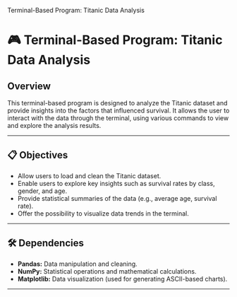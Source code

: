   Terminal-Based Program: Titanic Data Analysis

🎮 Terminal-Based Program: Titanic Data Analysis
===============================================

Overview
--------

This terminal-based program is designed to analyze the Titanic dataset and provide insights into the factors that influenced survival. It allows the user to interact with the data through the terminal, using various commands to view and explore the analysis results.

* * *

📋 Objectives
-------------

*   Allow users to load and clean the Titanic dataset.
*   Enable users to explore key insights such as survival rates by class, gender, and age.
*   Provide statistical summaries of the data (e.g., average age, survival rate).
*   Offer the possibility to visualize data trends in the terminal.

* * *

🛠️ Dependencies
----------------

*   **Pandas:** Data manipulation and cleaning.
*   **NumPy:** Statistical operations and mathematical calculations.
*   **Matplotlib:** Data visualization (used for generating ASCII-based charts).

* * *
